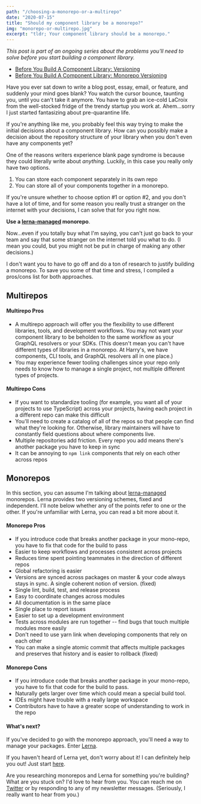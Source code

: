 ```yaml
---
path: "/choosing-a-monorepo-or-a-multirepo"
date: "2020-07-15"
title: "Should my component library be a monorepo?"
img: "monorepo-or-multirepo.jpg"
excerpt: "tldr; Your component library should be a monorepo."
---
```


_This post is part of an ongoing series about the problems you'll need to solve before you start building a component library._

- [Before You Build A Component Library: Versioning](../library-versioning)
- [Before You Build A Component Library: Monorepo Versioning](../lerna-monorepo-versioning)

Have you ever sat down to write a blog post, essay, email, or feature, and suddenly your mind goes blank? You watch the cursor bounce, taunting you, until you can't take it anymore. You have to grab an ice-cold LaCroix from the well-stocked fridge of the trendy startup you work at. Ahem...sorry I just started fantasizing about pre-quarantine life.

If you're anything like me, you probably feel this way trying to make the initial decisions about a component library. How can you possibly make a decision about the repository structure of your library when you don't even have any components yet?

One of the reasons writers experience blank page syndrome is because they could literally write about _anything_. Luckily, in this case you really only have two options.

1. You can store each component separately in its own repo
2. You can store all of your components together in a monorepo.

If you're unsure whether to choose option #1 or option #2, and you don't have a lot of time, and for some reason you really trust a stranger on the internet with your decisions, I can solve that for you right now.

**Use a [lerna-managed](https://github.com/lerna/lerna) monorepo**.

Now...even if you totally buy what I'm saying, you can't just go back to your team and say that some stranger on the internet told you what to do. (I mean you could, but you might not be put in charge of making any other decisions.)

I don't want you to have to go off and do a ton of research to justify building a monorepo. To save you some of that time and stress, I compiled a pros/cons list for both approaches.

## Multirepos

#### Multirepo Pros

- A multirepo approach will offer you the flexibility to use different libraries, tools, and development workflows. You may not want your component library to be beholden to the same workflow as your GraphQL resolvers or your SDKs. (This doesn't mean you can't have different types of libraries in a monorepo. At Harry's, we have components, CLI tools, and GraphQL resolvers all in one place.)
- You may experience fewer tooling challenges since your repo only needs to know how to manage a single project, not multiple different types of projects.

#### Multirepo Cons

- If you want to standardize tooling (for example, you want all of your projects to use TypeScript) across your projects, having each project in a different repo can make this difficult
- You'll need to create a catalog of all of the repos so that people can find what they're looking for. Otherwise, library maintainers will have to constantly field questions about where components live.
- Multiple repositories add friction. Every repo you add means there's another package you have to keep in sync
- It can be annoying to `npm link` components that rely on each other across repos

## Monorepos

In this section, you can assume I'm talking about [lerna-managed](https://github.com/lerna/lerna) monorepos. Lerna provides two versioning schemes, fixed and independent. I'll note below whether any of the points refer to one or the other. If you're unfamiliar with Lerna, you can read a bit more about it.

#### Monorepo Pros

- If you introduce code that breaks another package in your mono-repo, you have to fix that code for the build to pass
- Easier to keep workflows and processes consistent across projects
- Reduces time spent pointing teammates in the direction of different repos
- Global refactoring is easier
- Versions are synced across packages on master & your code always stays in sync. A single coherent notion of version. (fixed)
- Single lint, build, test, and release process
- Easy to coordinate changes across modules
- All documentation is in the same place
- Single place to report issues
- Easier to set up a development environment
- Tests across modules are run together -- find bugs that touch multiple modules more easily
- Don't need to use yarn link when developing components that rely on each other
- You can make a single atomic commit that affects multiple packages and preserves that history and is easier to rollback (fixed)

#### Monorepo Cons

- If you introduce code that breaks another package in your mono-repo, you have to fix that code for the build to pass.
- Naturally gets larger over time which could mean a special build tool.
- IDEs might have trouble with a really large workspace
- Contributors have to have a greater scope of understanding to work in the repo

#### What's next?

If you've decided to go with the monorepo approach, you'll need a way to manage your packages. Enter [Lerna](https://github.com/lerna/lerna).

If you haven't heard of Lerna yet, don't worry about it! I can definitely help you out! Just start [here](/what-is-lerna).

Are you researching monorepos and Lerna for something you're building? What are you stuck on? I'd love to hear from you. You can reach me on [Twitter](https://twitter.com/MCapoz) or by responding to any of my newsletter messages. (Seriously, I really want to hear from you.)
